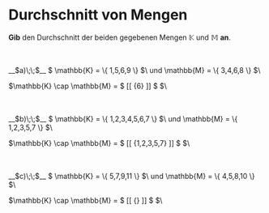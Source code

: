 <!--
version:  0.0.1

language: de

@style
main > *:not(:last-child) {
  margin-bottom: 3rem;
}

input {
    text-align: center;
}

.flex-container {
    display: flex;
    flex-wrap: wrap;
    align-items: stretch;
    gap: 20px;
}

.flex-child {
    flex: 1;
    min-width: 350px;
    margin-right: 20px;
}

@media (max-width: 400px) {
    .flex-child {
        flex: 100%;
        margin-right: 0;
    }
}
@end

formula: \carry   \textcolor{red}{\scriptsize #1}
formula: \digit   \rlap{\carry{#1}}\phantom{#2}#2
formula: \permil  \text{‰}

import: https://raw.githubusercontent.com/LiaTemplates/Tikz-Jax/main/README.md

script: https://cdn.jsdelivr.net/gh/LiaTemplates/Tikz-Jax@main/dist/index.js


tags: Mengen, Durchschnitt, sehr leicht, sehr niedrig, Angeben

comment: Gib den Durchschnitt von Mengen an.

author: Martin Lommatzsch

-->




# Durchschnitt von Mengen

**Gib** den Durchschnitt der beiden gegebenen Mengen $\mathbb{K}$ und $\mathbb{M}$ **an**.

<br>

<br>
__$a)\;\;$__ $ \mathbb{K} = \{ 1,5,6,9 \} $\ und \mathbb{M} = \{ 3,4,6,8 \} $\

$\mathbb{K} \cap \mathbb{M} =  $ [[   {6}           ]] $  $\ 

<br>
<br>
__$b)\;\;$__ $  \mathbb{K} = \{ 1,2,3,4,5,6,7 \} $\ und \mathbb{M} = \{ 1,2,3,5,7 \} $\

$\mathbb{K} \cap \mathbb{M} =  $ [[   {1,2,3,5,7}   ]] $  $\ 

<br>
<br>
__$c)\;\;$__ $  \mathbb{K} = \{ 5,7,9,11 \} $\ und \mathbb{M} = \{ 4,5,8,10 \} $\

$\mathbb{K} \cap \mathbb{M} =  $ [[   {}            ]] $  $\ 




